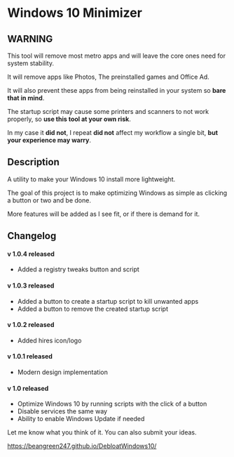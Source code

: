 # Windows 10 Minimizer

## **WARNING**

This tool will remove most metro apps and will leave the core ones need for system stability.

It will remove apps like Photos, The preinstalled games and Office Ad.

It will also prevent these apps from being reinstalled in your system so **bare that in mind**.

The startup script may cause some printers and scanners to not work properly, so **use this tool at your own risk**.

In my case it **did not**, I repeat **did not** affect my workflow a single bit, **but your experience may warry**.

## Description

A utility to make your Windows 10 install more lightweight.

The goal of this project is to make optimizing Windows as simple as clicking a button or two and be done.

More features will be added as I see fit, or if there is demand for it.

## Changelog
#### v 1.0.4 released
* Added a registry tweaks button and script

#### v 1.0.3 released
* Added a button to create a startup script to kill unwanted apps
* Added a button to remove the created startup script

#### v 1.0.2 released
* Added hires icon/logo

#### v 1.0.1 released
* Modern design implementation

#### v 1.0 released
* Optimize Windows 10 by running scripts with the click of a button
* Disable services the same way
* Ability to enable Windows Update if needed

Let me know what you think of it. You can also submit your ideas.

https://beangreen247.github.io/DebloatWindows10/
